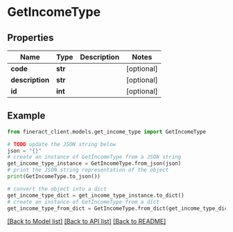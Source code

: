 # GetIncomeType


## Properties

Name | Type | Description | Notes
------------ | ------------- | ------------- | -------------
**code** | **str** |  | [optional] 
**description** | **str** |  | [optional] 
**id** | **int** |  | [optional] 

## Example

```python
from fineract_client.models.get_income_type import GetIncomeType

# TODO update the JSON string below
json = "{}"
# create an instance of GetIncomeType from a JSON string
get_income_type_instance = GetIncomeType.from_json(json)
# print the JSON string representation of the object
print(GetIncomeType.to_json())

# convert the object into a dict
get_income_type_dict = get_income_type_instance.to_dict()
# create an instance of GetIncomeType from a dict
get_income_type_from_dict = GetIncomeType.from_dict(get_income_type_dict)
```
[[Back to Model list]](../README.md#documentation-for-models) [[Back to API list]](../README.md#documentation-for-api-endpoints) [[Back to README]](../README.md)


